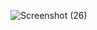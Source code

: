 ![Screenshot (26)](https://github.com/Kirans1998/task/assets/164612353/b9b58175-f431-4813-b7f1-ab3fc7c383f5)

